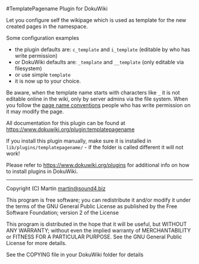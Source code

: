 #TemplatePagename Plugin for DokuWiki

Let you configure self the wikipage which is used as template for the new 
created pages in the namespace.

Some configuration examples
 * the plugin defaults are: `c_template` and `i_template` (editable by who has write permission)
 * or DokuWiki defaults are: `_template` and `__template` (only editable via filesystem)
 * or use simple `template` 
 * it is now up to your choice.

Be aware, when the template name starts with characters like `_` it is not 
editable online in the wiki, only by server admins via the file system.
When you follow the [page name conventions](https://www.dokuwiki.org/pagename) people who has write permission on it
may modify the page.


All documentation for this plugin can be found at
https://www.dokuwiki.org/plugin:templatepagename

If you install this plugin manually, make sure it is installed in
`lib/plugins/templatepagename/` - if the folder is called different it
will not work!

Please refer to https://www.dokuwiki.org/plugins for additional info
on how to install plugins in DokuWiki.

----
Copyright (C) Martin <martin@sound4.biz>

This program is free software; you can redistribute it and/or modify
it under the terms of the GNU General Public License as published by
the Free Software Foundation; version 2 of the License

This program is distributed in the hope that it will be useful,
but WITHOUT ANY WARRANTY; without even the implied warranty of
MERCHANTABILITY or FITNESS FOR A PARTICULAR PURPOSE.  See the
GNU General Public License for more details.

See the COPYING file in your DokuWiki folder for details
